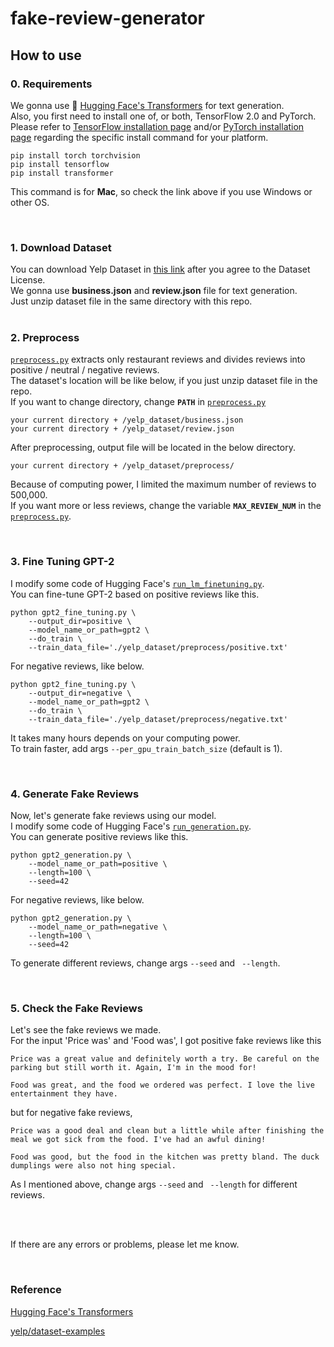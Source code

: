 # fake-review-generator

## How to use

### 0. Requirements

We gonna use :hugs: [Hugging Face's Transformers](https://github.com/huggingface/transformers) for text generation.  
Also, you first need to install one of, or both, TensorFlow 2.0 and PyTorch. Please refer to [TensorFlow installation page](https://www.tensorflow.org/install/pip#tensorflow-2.0-rc-is-available) and/or [PyTorch installation page](https://pytorch.org/get-started/locally/#start-locally) regarding the specific install command for your platform.  

```
pip install torch torchvision
pip install tensorflow
pip install transformer
```
This command is for **Mac**, so check the link above if you use Windows or other OS.

<br>

### 1. Download Dataset

You can download Yelp Dataset in [this link](https://www.yelp.com/dataset) after you agree to the Dataset License.  
We gonna use **business.json** and **review.json** file for text generation.  
Just unzip dataset file in the same directory with this repo.  
<br>

### 2. Preprocess

[`preprocess.py`](https://github.com/jungwhank/fake-review-generator/blob/master/preprocess.py) extracts only restaurant reviews and divides reviews into positive / neutral / negative reviews.  
The dataset's location will be like below, if you just unzip dataset file in the repo.  
If you want to change directory, change **`PATH`** in
[`preprocess.py`](https://github.com/jungwhank/fake-review-generator/blob/master/preprocess.py)

```
your current directory + /yelp_dataset/business.json
your current directory + /yelp_dataset/review.json
```

After preprocessing, output file will be located in the below directory.

```
your current directory + /yelp_dataset/preprocess/
```
Because of computing power, I limited the maximum number of reviews to 500,000.  
If you want more or less reviews, change the variable **`MAX_REVIEW_NUM`** in the [`preprocess.py`](https://github.com/jungwhank/fake-review-generator/blob/master/preprocess.py).

<br>

### 3. Fine Tuning GPT-2

I modify some code of Hugging Face's [`run_lm_finetuning.py`](https://github.com/huggingface/transformers/blob/master/examples/run_lm_finetuning.py).  
You can fine-tune GPT-2 based on positive reviews like this.  

```
python gpt2_fine_tuning.py \
    --output_dir=positive \
    --model_name_or_path=gpt2 \
    --do_train \
    --train_data_file='./yelp_dataset/preprocess/positive.txt'
```

For negative reviews, like below.

```
python gpt2_fine_tuning.py \
    --output_dir=negative \
    --model_name_or_path=gpt2 \
    --do_train \
    --train_data_file='./yelp_dataset/preprocess/negative.txt'
```
It takes many hours depends on your computing power.  
To train faster, add args ```--per_gpu_train_batch_size``` (default is 1).  

<br>

### 4. Generate Fake Reviews

Now, let's generate fake reviews using our model.  
I modify some code of Hugging Face's [`run_generation.py`](https://github.com/huggingface/transformers/blob/master/examples/run_generation.py).  
You can generate positive reviews like this.  

```
python gpt2_generation.py \
    --model_name_or_path=positive \
    --length=100 \
    --seed=42
```

For negative reviews, like below.

```
python gpt2_generation.py \
    --model_name_or_path=negative \
    --length=100 \
    --seed=42
```

To generate different reviews, change args ``--seed`` and `` --length``.  
  
<br>

### 5. Check the Fake Reviews

Let's see the fake reviews we made.  
For the input 'Price was' and 'Food was', I got positive fake reviews like this

```
Price was a great value and definitely worth a try. Be careful on the parking but still worth it. Again, I'm in the mood for!

Food was great, and the food we ordered was perfect. I love the live entertainment they have.
```

but for negative fake reviews,

```
Price was a good deal and clean but a little while after finishing the meal we got sick from the food. I've had an awful dining!

Food was good, but the food in the kitchen was pretty bland. The duck dumplings were also not hing special.
```

As I mentioned above, change args ``--seed`` and `` --length`` for different reviews.

<br>
<br>

If there are any errors or problems, please let me know.  

<br>

### Reference

[Hugging Face's Transformers](https://github.com/huggingface/transformers)

[yelp/dataset-examples](https://github.com/Yelp/dataset-examples)


